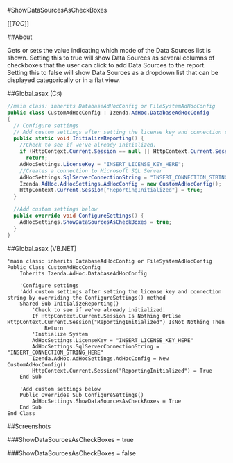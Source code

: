 #ShowDataSourcesAsCheckBoxes

[[_TOC_]]

##About

Gets or sets the value indicating which mode of the Data Sources list is shown. Setting this to true will show Data Sources as several columns of checkboxes that the user can click to add Data Sources to the report. Setting this to false will show Data Sources as a dropdown list that can be displayed categorically or in a flat view.

##Global.asax (C♯)

```csharp
//main class: inherits DatabaseAdHocConfig or FileSystemAdHocConfig
public class CustomAdHocConfig : Izenda.AdHoc.DatabaseAdHocConfig
{
  // Configure settings
  // Add custom settings after setting the license key and connection string by overriding the ConfigureSettings() method
  public static void InitializeReporting() {
    //Check to see if we've already initialized.
    if (HttpContext.Current.Session == null || HttpContext.Current.Session["ReportingInitialized"] != null)
      return;
    AdHocSettings.LicenseKey = "INSERT_LICENSE_KEY_HERE";
    //Creates a connection to Microsoft SQL Server
    AdHocSettings.SqlServerConnectionString = "INSERT_CONNECTION_STRING_HERE";
    Izenda.AdHoc.AdHocSettings.AdHocConfig = new CustomAdHocConfig();
    HttpContext.Current.Session["ReportingInitialized"] = true;
  }

  //Add custom settings below
  public override void ConfigureSettings() {
    AdHocSettings.ShowDataSourcesAsCheckBoxes = true;
  }
}
```

##Global.asax (VB.NET)

```visualbasic
'main class: inherits DatabaseAdHocConfig or FileSystemAdHocConfig
Public Class CustomAdHocConfig
    Inherits Izenda.AdHoc.DatabaseAdHocConfig

    'Configure settings
    'Add custom settings after setting the license key and connection string by overriding the ConfigureSettings() method
    Shared Sub InitializeReporting()
        'Check to see if we've already initialized.
        If HttpContext.Current.Session Is Nothing OrElse HttpContext.Current.Session("ReportingInitialized") IsNot Nothing Then
            Return
        'Initialize System
        AdHocSettings.LicenseKey = "INSERT_LICENSE_KEY_HERE"
        AdHocSettings.SqlServerConnectionString = "INSERT_CONNECTION_STRING_HERE"
        Izenda.AdHoc.AdHocSettings.AdHocConfig = New CustomAdHocConfig()
        HttpContext.Current.Session("ReportingInitialized") = True
    End Sub

    'Add custom settings below
    Public Overrides Sub ConfigureSettings()
        AdHocSettings.ShowDataSourcesAsCheckBoxes = True
    End Sub
End Class
```

##Screenshots

###ShowDataSourcesAsCheckBoxes = true

###ShowDataSourcesAsCheckBoxes = false